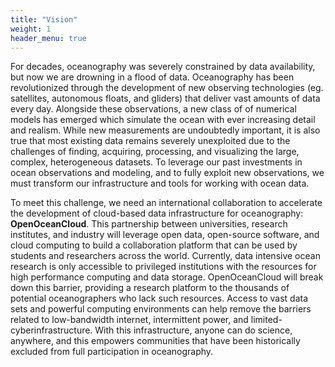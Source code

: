 ```yaml
---
title: "Vision"
weight: 1
header_menu: true
---
```


For decades, oceanography was severely constrained by data availability, but now we are drowning in a flood of data.
Oceanography has been revolutionized through the development of new observing technologies (eg. satellites, autonomous floats, and gliders) that deliver vast amounts of data every day.
Alongside these observations, a new class of of numerical models has emerged which simulate the ocean with ever increasing detail and realism.
While new measurements are undoubtedly important, it is also true that most existing data remains severely unexploited due to the challenges of finding, acquiring, processing, and visualizing the large, complex, heterogeneous datasets.
To leverage our past investments in ocean observations and modeling, and to fully exploit new observations, we must transform our infrastructure and tools for working with ocean data.

To meet this challenge, we need an international collaboration to accelerate the development of cloud-based data infrastructure for oceanography: **OpenOceanCloud**.
This partnership between universities, research institutes, and industry will leverage open data, open-source software, and cloud computing to build a collaboration platform that can be used by students and researchers across the world.
Currently, data intensive ocean research is only accessible to privileged institutions with the resources for high performance computing and data storage.
OpenOceanCloud will break down this barrier, providing a research platform to the thousands of potential oceanographers who lack such resources.
Access to vast data sets and powerful computing environments can help remove the barriers related to low-bandwidth internet, intermittent power, and limited-cyberinfrastructure.
With this infrastructure, anyone can do science, anywhere, and this empowers communities that have been historically excluded from full participation in oceanography.
